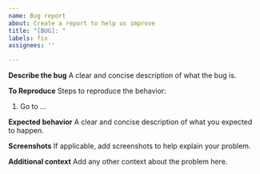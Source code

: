 ```yaml
---
name: Bug report
about: Create a report to help us improve
title: "[BUG]: "
labels: fix
assignees: ''

---
```


**Describe the bug**
A clear and concise description of what the bug is.

**To Reproduce**
Steps to reproduce the behavior:
1. Go to ...

**Expected behavior**
A clear and concise description of what you expected to happen.

**Screenshots**
If applicable, add screenshots to help explain your problem.

**Additional context**
Add any other context about the problem here.
